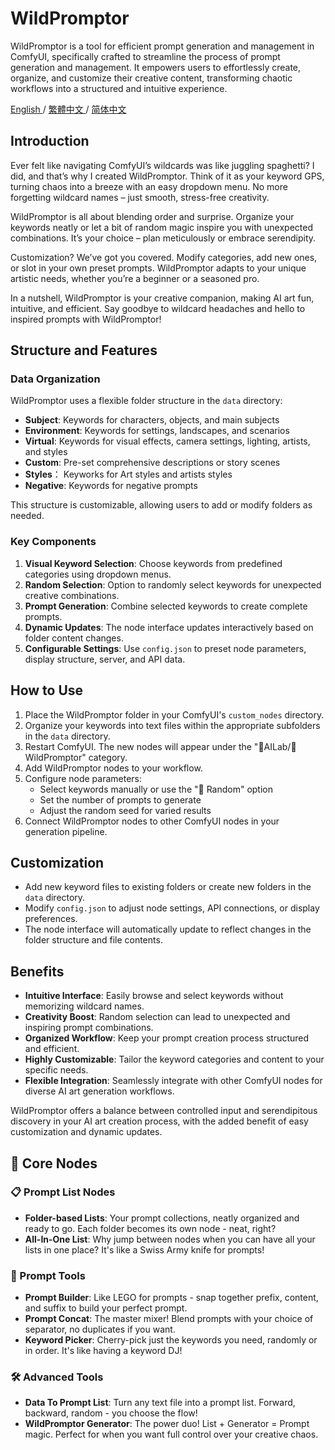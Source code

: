 # WildPromptor

WildPromptor is a tool for efficient prompt generation and management in ComfyUI, specifically crafted to streamline the process of prompt generation and management. It empowers users to effortlessly create, organize, and customize their creative content, transforming chaotic workflows into a structured and intuitive experience.

[English ](README.md) / [繁體中文 ](README.zh-tw.md) / [简体中文 ](README.zh-cn.md)

## Introduction

Ever felt like navigating ComfyUI’s wildcards was like juggling spaghetti? I did, and that’s why I created WildPromptor. Think of it as your keyword GPS, turning chaos into a breeze with an easy dropdown menu. No more forgetting wildcard names – just smooth, stress-free creativity.

WildPromptor is all about blending order and surprise. Organize your keywords neatly or let a bit of random magic inspire you with unexpected combinations. It’s your choice – plan meticulously or embrace serendipity.

Customization? We’ve got you covered. Modify categories, add new ones, or slot in your own preset prompts. WildPromptor adapts to your unique artistic needs, whether you’re a beginner or a seasoned pro.

In a nutshell, WildPromptor is your creative companion, making AI art fun, intuitive, and efficient. Say goodbye to wildcard headaches and hello to inspired prompts with WildPromptor!

## Structure and Features

### Data Organization
WildPromptor uses a flexible folder structure in the `data` directory:

- **Subject**: Keywords for characters, objects, and main subjects
- **Environment**: Keywords for settings, landscapes, and scenarios
- **Virtual**: Keywords for visual effects, camera settings, lighting, artists, and styles
- **Custom**: Pre-set comprehensive descriptions or story scenes
- **Styles**： Keyworks for Art styles and artists styles 
- **Negative**: Keywords for negative prompts

This structure is customizable, allowing users to add or modify folders as needed.

### Key Components
1. **Visual Keyword Selection**: Choose keywords from predefined categories using dropdown menus.
2. **Random Selection**: Option to randomly select keywords for unexpected creative combinations.
3. **Prompt Generation**: Combine selected keywords to create complete prompts.
4. **Dynamic Updates**: The node interface updates interactively based on folder content changes.
5. **Configurable Settings**: Use `config.json` to preset node parameters, display structure, server, and API data.

## How to Use

1. Place the WildPromptor folder in your ComfyUI's `custom_nodes` directory.
2. Organize your keywords into text files within the appropriate subfolders in the `data` directory.
3. Restart ComfyUI. The new nodes will appear under the "🧪AILab/🧿WildPromptor" category.
4. Add WildPromptor nodes to your workflow.
5. Configure node parameters:
   - Select keywords manually or use the "🎲 Random" option
   - Set the number of prompts to generate
   - Adjust the random seed for varied results
6. Connect WildPromptor nodes to other ComfyUI nodes in your generation pipeline.

## Customization

- Add new keyword files to existing folders or create new folders in the `data` directory.
- Modify `config.json` to adjust node settings, API connections, or display preferences.
- The node interface will automatically update to reflect changes in the folder structure and file contents.

## Benefits

- **Intuitive Interface**: Easily browse and select keywords without memorizing wildcard names.
- **Creativity Boost**: Random selection can lead to unexpected and inspiring prompt combinations.
- **Organized Workflow**: Keep your prompt creation process structured and efficient.
- **Highly Customizable**: Tailor the keyword categories and content to your specific needs.
- **Flexible Integration**: Seamlessly integrate with other ComfyUI nodes for diverse AI art generation workflows.

WildPromptor offers a balance between controlled input and serendipitous discovery in your AI art creation process, with the added benefit of easy customization and dynamic updates.

## 🌟 Core Nodes

### 📋 Prompt List Nodes
- **Folder-based Lists**: Your prompt collections, neatly organized and ready to go. Each folder becomes its own node - neat, right?
- **All-In-One List**: Why jump between nodes when you can have all your lists in one place? It's like a Swiss Army knife for prompts!

### 🔀 Prompt Tools
- **Prompt Builder**: Like LEGO for prompts - snap together prefix, content, and suffix to build your perfect prompt.
- **Prompt Concat**: The master mixer! Blend prompts with your choice of separator, no duplicates if you want.
- **Keyword Picker**: Cherry-pick just the keywords you need, randomly or in order. It's like having a keyword DJ!

### 🛠️ Advanced Tools
- **Data To Prompt List**: Turn any text file into a prompt list. Forward, backward, random - you choose the flow!
- **WildPromptor Generator**: The power duo! List + Generator = Prompt magic. Perfect for when you want full control over your creative chaos.
